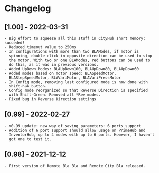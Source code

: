 <!-- Refer to https://keepachangelog.com/en/1.0.0/ for guidance. -->

# Changelog

## [1.00] - 2022-03-31
	- Big effort to squeeze all this stuff in CityHub short memory: succeded!
	- Reduced timeout value to 250ms
	- In configurations with more than two BLAModes, if motor is
	  spinning, double click in opposite direction can be used to stop
	  the motor. With two or one BLAModes, red buttons can be used to
	  do this, as it was in previous versions.
	- Added UpDown Modes: BLAUpDown100, BLAUpDown80, BLAUpDown60
	- Added modes based on motor speed: BLASpeedMotor,
	  BLAStepSpeedMotor, BLAVariMotor, BLAVariPressMotor
	- In Config mode, removing last configured mode is now done with
	  Shift-hub button.
	- Config mode reorganized so that Reverse Direction is specified
	  with Shift-Green. Removed all *Rev modes.
	- Fixed bug in Reverse Direction settings
## [0.99] - 2022-02-27
	- v0.99 update: new way of saving parameters: 6 ports support
	- Addition of 6 port support should allow usage on PrimeHub and
	  InventorHub, up to 4 modes with up to 6 ports. However, I haven't
	  got one to test it.
## [0.98] - 2021-12-12
	- First version of Remote Bla Bla and Remote City Bla released.


